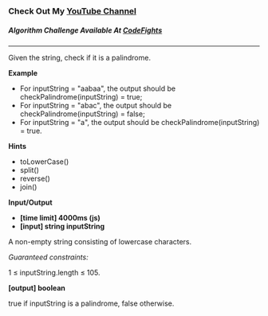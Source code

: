 ### Check Out My [YouTube Channel](https://www.YouTube.com/CodingTutorials360)

##### Algorithm Challenge Available At [CodeFights](https://www.youtube.com/watch?v=IVoOmPDCHCM)
---
Given the string, check if it is a palindrome.

**Example**

- For inputString = "aabaa", the output should be
checkPalindrome(inputString) = true;
- For inputString = "abac", the output should be
checkPalindrome(inputString) = false;
- For inputString = "a", the output should be
checkPalindrome(inputString) = true.

**Hints**
-   toLowerCase()
-   split()
-   reverse()
-   join()

**Input/Output**

- **[time limit] 4000ms (js)**
- **[input] string inputString**

A non-empty string consisting of lowercase characters.

*Guaranteed constraints:*

1 ≤ inputString.length ≤ 105.

**[output] boolean**

true if inputString is a palindrome, false otherwise.
